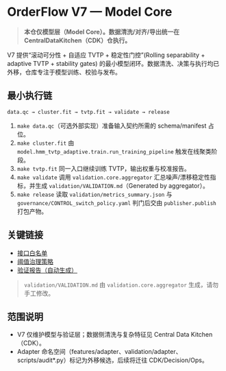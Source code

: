 # OrderFlow V7 — Model Core

> **本仓仅模型层（Model Core）。数据清洗/对齐/导出统一在 CentralDataKitchen（CDK）仓执行。**

V7 提供“滚动可分性 + 自适应 TVTP + 稳定性门控”(Rolling separability + adaptive TVTP + stability gates) 的最小模型闭环。数据清洗、决策与执行均已外移，仓库专注于模型训练、校验与发布。

## 最小执行链
```text
data.qc → cluster.fit → tvtp.fit → validate → release
```
1. `make data.qc`（可选外部实现）准备输入契约所需的 schema/manifest 占位。
2. `make cluster.fit` 由 `model.hmm_tvtp_adaptive.train.run_training_pipeline` 触发在线聚类阶段。
3. `make tvtp.fit` 同一入口继续训练 TVTP，输出权重与校准报告。
4. `make validate` 调用 `validation.core.aggregator` 汇总噪声/漂移稳定性指标，并生成 `validation/VALIDATION.md`（Generated by aggregator）。
5. `make release` 读取 `validation/metrics_summary.json` 与 `governance/CONTROL_switch_policy.yaml` 判门后交由 `publisher.publish` 打包产物。

## 关键链接
- [接口白名单](docs/INTERFACE_WHITELIST.md)
- [阈值治理策略](governance/CONTROL_switch_policy.yaml)
- [验证报告（自动生成）](validation/VALIDATION.md)

> `validation/VALIDATION.md` 由 `validation.core.aggregator` 生成，请勿手工修改。

## 范围说明
- V7 仅维护模型与验证层；数据侧清洗与复杂特征见 Central Data Kitchen（CDK）。
- Adapter 命名空间（features/adapter、validation/adapter、scripts/audit\*.py）标记为外移候选，后续将迁往 CDK/Decision/Ops。
